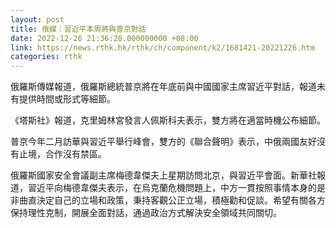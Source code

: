 ```yaml
---
layout: post
title: 俄媒：習近平本周將與普京對話
date: 2022-12-26 21:36:28.000000000 +08:00
link: https://news.rthk.hk/rthk/ch/component/k2/1681421-20221226.htm
categories: rthk
---
```


俄羅斯傳媒報道，俄羅斯總統普京將在年底前與中國國家主席習近平對話，報道未有提供時間或形式等細節。

《塔斯社》報道，克里姆林宮發言人佩斯科夫表示，雙方將在適當時機公布細節。

普京今年二月訪華與習近平舉行峰會，雙方的《聯合聲明》表示，中俄兩國友好沒有止境，合作沒有禁區。

俄羅斯國家安全會議副主席梅德韋傑夫上星期訪問北京，與習近平會面。新華社報道，習近平向梅德韋傑夫表示，在烏克蘭危機問題上，中方一貫按照事情本身的是非曲直決定自己的立場和政策，秉持客觀公正立場，積極勸和促談。希望有關各方保持理性克制，開展全面對話，通過政治方式解決安全領域共同關切。
